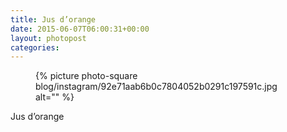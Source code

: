```yaml
---
title: Jus d’orange
date: 2015-06-07T06:00:31+00:00
layout: photopost
categories:
---
```


<figure class="photo photo--square">
  {% picture photo-square blog/instagram/92e71aab6b0c7804052b0291c197591c.jpg alt="" %}
</figure>

Jus d’orange
